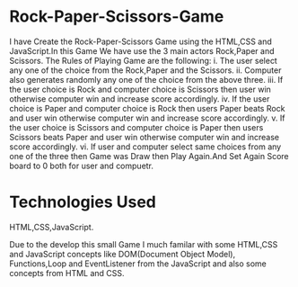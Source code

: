 # Rock-Paper-Scissors-Game
I have Create the Rock-Paper-Scissors Game using the HTML,CSS and JavaScript.In this Game We have use the 3 main actors Rock,Paper and Scissors.
  The Rules of Playing Game are the following:
   i. The user select any one of the choice from the Rock,Paper and the Scissors.
   ii. Computer also generates randomly any one of the choice from the above three.
   iii. If the user choice is Rock and computer choice is Scissors then user win otherwise computer win and increase score accordingly.
   iv. If the user choice is Paper and computer choice is Rock then users Paper beats Rock and user win otherwise computer win and increase score accordingly.
   v. If the user choice is Scissors and computer choice is Paper then users Scissors beats Paper and user win otherwise computer win and increase score accordingly.
   vi. If user and computer select same choices from any one of the three then Game was Draw then Play Again.And Set Again Score board to 0 both for user and compuetr.

# Technologies Used
 HTML,CSS,JavaScript.

Due to the develop this small Game I much familar with some HTML,CSS and JavaScript concepts like DOM(Document Object Model), Functions,Loop and EventListener from the JavaScript and also some concepts from HTML and CSS. 
